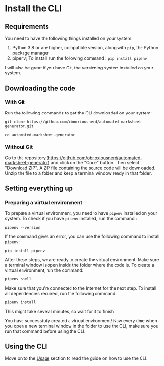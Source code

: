 # Install the CLI

## Requirements

You need to have the following things installed on your system:

1. Python 3.8 or any higher, compatible version, along with `pip`, the Python package manager
2. pipenv; To install, run the following command : `pip install pipenv`

I will also be great if you have Git, the versioning system installed on your system.

## Downloading the code

### With Git

Run the following commands to get the CLI downloaded on your system:

```
git clone https://github.com/obnoxiousnerd/automated-marksheet-generator.git

cd automated-marksheet-generator
```

### Without Git

Go to the repository (https://github.com/obnoxiousnerd/automated-marksheet-generator) and click on the "Code" button. Then select "Download ZIP". A ZIP file containing the source code will be downloaded. Unzip the file to a folder and keep a terminal window ready in that folder.

## Setting everything up

### Preparing a virtual environment

To prepare a virtual environment, you need to have `pipenv` installed on your system. To check if you have `pipenv` installed, run the command :

```
pipenv --version
```

If the command gives an error, you can use the following command to install `pipenv`:

```
pip install pipenv
```

After these steps, we are ready to create the virtual environment. Make sure a terminal window is open inside the folder where the code is. To create a virtual environment, run the command:

```
pipenv shell
```

Make sure that you're connected to the Internet for the next step. To install all dependencies required, run the following command:

```
pipenv install
```

This might take several minutes, so wait for it to finish

You have successfully created a virtual environment! Now every time when you open a new terminal window in the folder to use the CLI, make sure you run that command before using the CLI.

## Using the CLI

Move on to the [Usage](./USAGE.md) section to read the guide on how to use the CLI.
